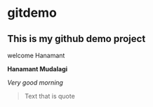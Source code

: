 # gitdemo

## This is my github demo project
 
 welcome Hanamant

**Hanamant Mudalagi**

_Very good morning_

> Text that is quote




